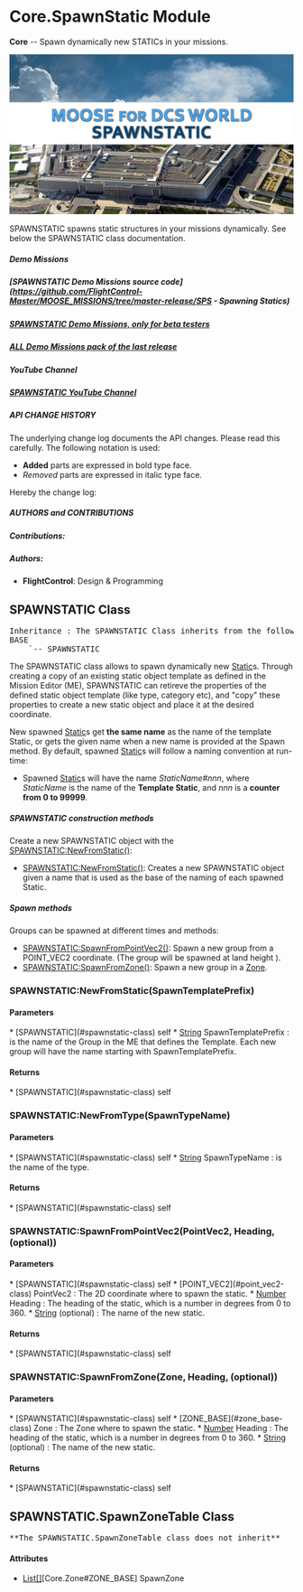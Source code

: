 # Core.SpawnStatic Module
**Core** -- Spawn dynamically new STATICs in your missions.

![Banner Image](/includes/Pictures/SPAWNSTATIC/Dia1.JPG)



SPAWNSTATIC spawns static structures in your missions dynamically. See below the SPAWNSTATIC class documentation.



#####  Demo Missions

#####  [SPAWNSTATIC Demo Missions source code](https://github.com/FlightControl-Master/MOOSE_MISSIONS/tree/master-release/SPS - Spawning Statics)

#####  [SPAWNSTATIC Demo Missions, only for beta testers](https://github.com/FlightControl-Master/MOOSE_MISSIONS/tree/master/SPS%20-%20Spawning%20Statics)

#####  [ALL Demo Missions pack of the last release](https://github.com/FlightControl-Master/MOOSE_MISSIONS/releases)



#####  YouTube Channel

#####  [SPAWNSTATIC YouTube Channel]()



#####  **API CHANGE HISTORY**

The underlying change log documents the API changes. Please read this carefully. The following notation is used:

* **Added** parts are expressed in bold type face.
* _Removed_ parts are expressed in italic type face.

Hereby the change log:



#####  **AUTHORS and CONTRIBUTIONS**

#####  Contributions:

#####  Authors:

* **FlightControl**: Design & Programming


## SPAWNSTATIC Class
<pre>
Inheritance : The SPAWNSTATIC Class inherits from the following parents :
BASE
	`-- SPAWNSTATIC
</pre>

The SPAWNSTATIC class allows to spawn dynamically new [Static](#static-module)s.
Through creating a copy of an existing static object template as defined in the Mission Editor (ME),
SPAWNSTATIC can retireve the properties of the defined static object template (like type, category etc), and "copy"
these properties to create a new static object and place it at the desired coordinate.

New spawned [Static](#static-module)s get **the same name** as the name of the template Static,
or gets the given name when a new name is provided at the Spawn method.
By default, spawned [Static](#static-module)s will follow a naming convention at run-time:

* Spawned [Static](#static-module)s will have the name _StaticName_#_nnn_, where _StaticName_ is the name of the **Template Static**,
and _nnn_ is a **counter from 0 to 99999**.


#####  SPAWNSTATIC construction methods

Create a new SPAWNSTATIC object with the [SPAWNSTATIC:NewFromStatic()](#spawnstatic-newfromstatic-spawntemplateprefix):

* [SPAWNSTATIC:NewFromStatic()](#spawnstatic-newfromstatic-spawntemplateprefix): Creates a new SPAWNSTATIC object given a name that is used as the base of the naming of each spawned Static.

#####  **Spawn** methods

Groups can be spawned at different times and methods:

* [SPAWNSTATIC:SpawnFromPointVec2()](#spawnstatic-spawnfrompointvec2-pointvec2-heading-(optional)): Spawn a new group from a POINT_VEC2 coordinate.
(The group will be spawned at land height ).
* [SPAWNSTATIC:SpawnFromZone()](#spawnstatic-spawnfromzone-zone-heading-(optional)): Spawn a new group in a [Zone](#zone-module).





### SPAWNSTATIC:NewFromStatic(SpawnTemplatePrefix)

<h4> Parameters </h4>
* [SPAWNSTATIC](#spawnstatic-class)
self
* <u>String</u> SpawnTemplatePrefix : is the name of the Group in the ME that defines the Template.  Each new group will have the name starting with SpawnTemplatePrefix.

<h4> Returns </h4>
* [SPAWNSTATIC](#spawnstatic-class)
self


### SPAWNSTATIC:NewFromType(SpawnTypeName)

<h4> Parameters </h4>
* [SPAWNSTATIC](#spawnstatic-class)
self
* <u>String</u> SpawnTypeName : is the name of the type.

<h4> Returns </h4>
* [SPAWNSTATIC](#spawnstatic-class)
self


### SPAWNSTATIC:SpawnFromPointVec2(PointVec2, Heading, (optional))

<h4> Parameters </h4>
* [SPAWNSTATIC](#spawnstatic-class)
self
* [POINT_VEC2](#point_vec2-class) PointVec2 : The 2D coordinate where to spawn the static.
* <u>Number</u> Heading : The heading of the static, which is a number in degrees from 0 to 360.
* <u>String</u> (optional) : The name of the new static.

<h4> Returns </h4>
* [SPAWNSTATIC](#spawnstatic-class)
self


### SPAWNSTATIC:SpawnFromZone(Zone, Heading, (optional))

<h4> Parameters </h4>
* [SPAWNSTATIC](#spawnstatic-class)
self
* [ZONE_BASE](#zone_base-class) Zone : The Zone where to spawn the static.
* <u>Number</u> Heading : The heading of the static, which is a number in degrees from 0 to 360.
* <u>String</u> (optional) : The name of the new static.

<h4> Returns </h4>
* [SPAWNSTATIC](#spawnstatic-class)
self


## SPAWNSTATIC.SpawnZoneTable Class
<pre>
**The SPAWNSTATIC.SpawnZoneTable class does not inherit**
</pre>
<h4> Attributes </h4>

* <u>List[]</u>[Core.Zone#ZONE_BASE] SpawnZone


